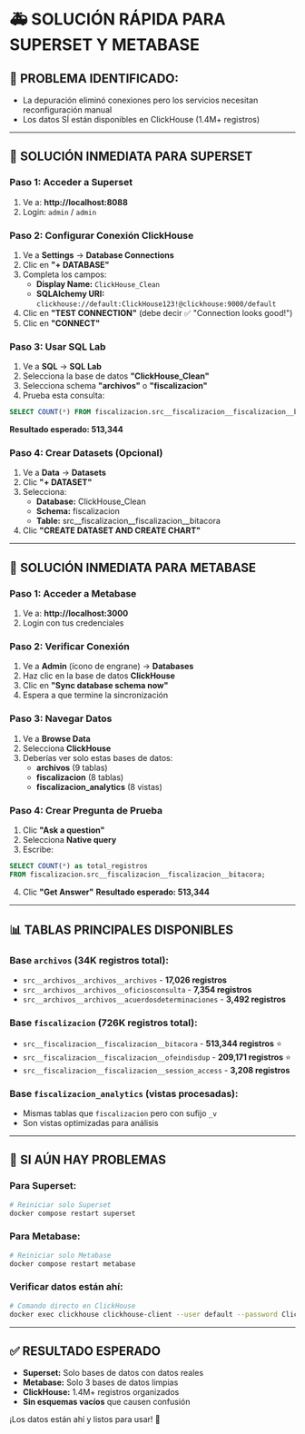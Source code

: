 # 🚑 SOLUCIÓN RÁPIDA PARA SUPERSET Y METABASE

## 🎯 **PROBLEMA IDENTIFICADO:**
- La depuración eliminó conexiones pero los servicios necesitan reconfiguración manual
- Los datos SÍ están disponibles en ClickHouse (1.4M+ registros)

---

## 🚀 **SOLUCIÓN INMEDIATA PARA SUPERSET**

### **Paso 1: Acceder a Superset**
1. Ve a: **http://localhost:8088**
2. Login: `admin` / `admin`

### **Paso 2: Configurar Conexión ClickHouse**
1. Ve a **Settings** → **Database Connections**
2. Clic en **"+ DATABASE"**
3. Completa los campos:
   - **Display Name:** `ClickHouse_Clean`
   - **SQLAlchemy URI:** `clickhouse://default:ClickHouse123!@clickhouse:9000/default`
4. Clic en **"TEST CONNECTION"** (debe decir ✅ "Connection looks good!")
5. Clic en **"CONNECT"**

### **Paso 3: Usar SQL Lab**
1. Ve a **SQL** → **SQL Lab**
2. Selecciona la base de datos **"ClickHouse_Clean"**
3. Selecciona schema **"archivos"** o **"fiscalizacion"**
4. Prueba esta consulta:
```sql
SELECT COUNT(*) FROM fiscalizacion.src__fiscalizacion__fiscalizacion__bitacora;
```
**Resultado esperado: 513,344**

### **Paso 4: Crear Datasets (Opcional)**
1. Ve a **Data** → **Datasets**
2. Clic **"+ DATASET"**
3. Selecciona:
   - **Database:** ClickHouse_Clean
   - **Schema:** fiscalizacion
   - **Table:** src__fiscalizacion__fiscalizacion__bitacora
4. Clic **"CREATE DATASET AND CREATE CHART"**

---

## 🚀 **SOLUCIÓN INMEDIATA PARA METABASE**

### **Paso 1: Acceder a Metabase**
1. Ve a: **http://localhost:3000**
2. Login con tus credenciales

### **Paso 2: Verificar Conexión**
1. Ve a **Admin** (ícono de engrane) → **Databases**
2. Haz clic en la base de datos **ClickHouse**
3. Clic en **"Sync database schema now"**
4. Espera a que termine la sincronización

### **Paso 3: Navegar Datos**
1. Ve a **Browse Data**
2. Selecciona **ClickHouse**
3. Deberías ver solo estas bases de datos:
   - **archivos** (9 tablas)
   - **fiscalizacion** (8 tablas) 
   - **fiscalizacion_analytics** (8 vistas)

### **Paso 4: Crear Pregunta de Prueba**
1. Clic **"Ask a question"**
2. Selecciona **Native query**
3. Escribe:
```sql
SELECT COUNT(*) as total_registros 
FROM fiscalizacion.src__fiscalizacion__fiscalizacion__bitacora;
```
4. Clic **"Get Answer"**
**Resultado esperado: 513,344**

---

## 📊 **TABLAS PRINCIPALES DISPONIBLES**

### **Base `archivos` (34K registros total):**
- `src__archivos__archivos__archivos` - **17,026 registros**
- `src__archivos__archivos__oficiosconsulta` - **7,354 registros**
- `src__archivos__archivos__acuerdosdeterminaciones` - **3,492 registros**

### **Base `fiscalizacion` (726K registros total):**
- `src__fiscalizacion__fiscalizacion__bitacora` - **513,344 registros** ⭐
- `src__fiscalizacion__fiscalizacion__ofeindisdup` - **209,171 registros** ⭐
- `src__fiscalizacion__fiscalizacion__session_access` - **3,208 registros**

### **Base `fiscalizacion_analytics` (vistas procesadas):**
- Mismas tablas que `fiscalizacion` pero con sufijo `_v`
- Son vistas optimizadas para análisis

---

## 🔧 **SI AÚN HAY PROBLEMAS**

### **Para Superset:**
```bash
# Reiniciar solo Superset
docker compose restart superset
```

### **Para Metabase:**
```bash
# Reiniciar solo Metabase  
docker compose restart metabase
```

### **Verificar datos están ahí:**
```bash
# Comando directo en ClickHouse
docker exec clickhouse clickhouse-client --user default --password ClickHouse123! --query "SELECT database, table, sum(rows) FROM system.parts WHERE active=1 GROUP BY database, table ORDER BY sum(rows) DESC"
```

---

## ✅ **RESULTADO ESPERADO**
- **Superset:** Solo bases de datos con datos reales
- **Metabase:** Solo 3 bases de datos limpias  
- **ClickHouse:** 1.4M+ registros organizados
- **Sin esquemas vacíos** que causen confusión

¡Los datos están ahí y listos para usar! 🎯